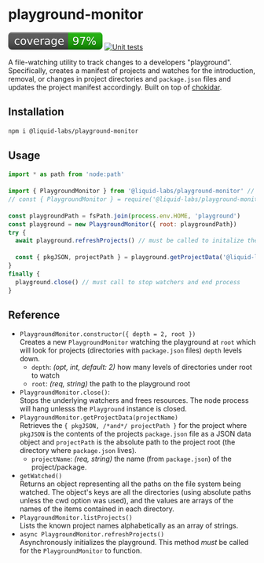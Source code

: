 # playground-monitor
[![coverage: 97%](./.readme-assets/coverage.svg)](https://github.com/liquid-labs/playground-monitor/pulls?q=is%3Apr+is%3Aclosed) [![Unit tests](https://github.com/liquid-labs/playground-monitor/actions/workflows/unit-tests-node.yaml/badge.svg)](https://github.com/liquid-labs/playground-monitor/actions/workflows/unit-tests-node.yaml)

A file-watching utility to track changes to a developers "playground". Specifically, creates a manifest of projects and watches for the introduction, removal, or changes in project directories and `package.json` files and updates the project manifest accordingly. Built on top of [chokidar](https://github.com/paulmillr/chokidar).

## Installation

```bash
npm i @liquid-labs/playground-monitor
```

## Usage

```javascript
import * as path from 'node:path'

import { PlaygroundMonitor } from '@liquid-labs/playground-monitor' // ESM
// const { PlaygroundMonitor } = require('@liquid-labs/playground-monitor') // CJS

const playgroundPath = fsPath.join(process.env.HOME, 'playground')
const playground = new PlaygroundMonitor({ root: playgroundPath})
try {
  await playground.refreshProjects() // must be called to initalize the PlaygroundMonitor

  const { pkgJSON, projectPath } = playground.getProjectData('@liquid-labs/playground-monitor')
}
finally {
  playground.close() // must call to stop watchers and end process
}
```

## Reference

- `PlaygroundMonitor.constructor({ depth = 2, root })`\
  Creates a new `PlaygroundMonitor` watching the playground at `root` which will look for projects (directories with `package.json` files) `depth` levels down.
  - `depth`: _(opt, int, default: 2)_ how many levels of directories under root to watch
  - `root`: _(req, string)_ the path to the playground root
- `PlaygroundMonitor.close()`:\
  Stops the underlying watchers and frees resources. The node process will hang unlesss the `Playground` instance is closed.
- `PlaygroundMonitor.getProjectData(projectName)`\
  Retrieves the `{ pkgJSON, /*and*/ projectPath }` for the project where `pkgJSON` is the contents of the projects `package.json` file as a JSON data object and `projectPath` is the absolute path to the project root (the directory where `package.json` lives).
  - `projectName`: _(req, string)_ the name (from `package.json`) of the project/package.
- `getWatched()`\
  Returns an object representing all the paths on the file system being watched. The object's keys are all the directories (using absolute paths unless the cwd option was used), and the values are arrays of the names of the items contained in each directory.
- `PlaygroundMonitor.listProjects()`\
  Lists the known project names alphabetically as an array of strings.
- `async PlaygroundMonitor.refreshProjects()`\
  Asynchronously initializes the playground. This method _must_ be called for the `PlaygroundMonitor` to function.
